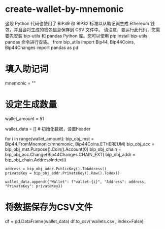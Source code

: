 # create-wallet-by-mnemonic
这段 Python 代码也使用了 BIP39 和 BIP32 标准以从助记词生成 Ethereum 钱包，并且会将生成的钱包信息保存到 CSV 文件中。  请注意，要运行此代码，您需要先安装 bip-utils 和 pandas Python 库。您可以使用 pip install bip-utils pandas 命令进行安装。
from bip_utils import Bip44, Bip44Coins, Bip44Changes
import pandas as pd

# 填入助记词
mnemonic = "" 
# 设定生成数量
wallet_amount = 51

wallet_data = []  # 初始化数据，设置header

for i in range(wallet_amount):
    bip_obj_mst = Bip44.FromMnemonic(mnemonic, Bip44Coins.ETHEREUM)
    bip_obj_acc = bip_obj_mst.Purpose().Coin().Account(0)
    bip_obj_chain = bip_obj_acc.Change(Bip44Changes.CHAIN_EXT)
    bip_obj_addr = bip_obj_chain.AddressIndex(i)

    address = bip_obj_addr.PublicKey().ToAddress()
    privateKey = bip_obj_addr.PrivateKey().Raw().ToHex()

    wallet_data.append({"Wallet": f"wallet-{i}", "Address": address, "PrivateKey": privateKey})

# 将数据保存为CSV文件
df = pd.DataFrame(wallet_data)
df.to_csv('wallets.csv', index=False)
